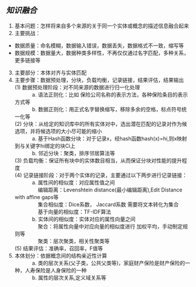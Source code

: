                        

## ***知识融合***

1.	基本问题：怎样将来自多个来源的关于同一个实体或概念的描述信息融合起来
2.	主要挑战：  
  -  数据质量：命名模糊，数据输入错误，数据丢失，数据格式不一致，缩写等  
  -  数据规模：数据量大，数据种类多样性，不再仅仅通过名字匹配，多种关系，更多链接等
3.	主要部分：本体对齐与实体匹配
4.	主要步骤：数据预处理，分块，负载均衡，记录链接，结果评估，结果输出	  
  (1)	数据预处理阶段：对不同来源的数据进行归一化处理  
&nbsp;&nbsp;&nbsp;&nbsp;&nbsp;&nbsp;&nbsp;&nbsp;&nbsp;&nbsp;&nbsp;&nbsp;a.  语法正则化：比如 保险公司名称的表示方法，各种保险条目的表示方式等  
&nbsp;&nbsp;&nbsp;&nbsp;&nbsp;&nbsp;&nbsp;&nbsp;&nbsp;&nbsp;&nbsp;&nbsp;b.  数据正则化：用正式名字替换缩写，移除多余的空格，标点符号统一化等  
(2)	分块：从给定的知识库中的所有实体对中，选出潜在匹配的记录对作为候选项，并将候选项的大小尽可能的缩小  
&nbsp;&nbsp;&nbsp;&nbsp;&nbsp;&nbsp;&nbsp;&nbsp;&nbsp;&nbsp;&nbsp;&nbsp;a.  基于Hash函数分块：对于记录x，经hash函数hash(x)=hi,则x映射到与关键字hi绑定的块Ci上  
&nbsp;&nbsp;&nbsp;&nbsp;&nbsp;&nbsp;&nbsp;&nbsp;&nbsp;&nbsp;&nbsp;&nbsp;b.  邻近分块：聚类，排序邻居算法等  
(3)	负载均衡：保证所有块中的实体数目相当，从而保证分块对性能的提升程度  
(4)	记录链接阶段：对于两个实体的记录，主要通过以下两步进行记录链接：  
&nbsp;&nbsp;&nbsp;&nbsp;&nbsp;&nbsp;&nbsp;&nbsp;&nbsp;&nbsp;&nbsp;&nbsp;a.  属性间的相似度：对应属性值之间  
&nbsp;&nbsp;&nbsp;&nbsp;&nbsp;&nbsp;&nbsp;&nbsp;&nbsp;&nbsp;&nbsp;&nbsp;&nbsp;&nbsp;&nbsp;&nbsp;编辑距离：Levenshtein distance(最小编辑距离),Edit Distance with affine gaps等  
&nbsp;&nbsp;&nbsp;&nbsp;&nbsp;&nbsp;&nbsp;&nbsp;&nbsp;&nbsp;&nbsp;&nbsp;&nbsp;&nbsp;&nbsp;&nbsp;集合相似度：Dice系数， Jaccard系数	需要将文本转化为集合  
&nbsp;&nbsp;&nbsp;&nbsp;&nbsp;&nbsp;&nbsp;&nbsp;&nbsp;&nbsp;&nbsp;&nbsp;&nbsp;&nbsp;&nbsp;&nbsp;基于向量的相似度：TF-IDF算法  
&nbsp;&nbsp;&nbsp;&nbsp;&nbsp;&nbsp;&nbsp;&nbsp;&nbsp;&nbsp;&nbsp;&nbsp;b.  实体间的相似度：实体对应的属性向量之间  
&nbsp;&nbsp;&nbsp;&nbsp;&nbsp;&nbsp;&nbsp;&nbsp;&nbsp;&nbsp;&nbsp;&nbsp;&nbsp;&nbsp;&nbsp;&nbsp;聚合：将属性向量中对应向量的相似度进行 加权平均，手动制定规则等  
&nbsp;&nbsp;&nbsp;&nbsp;&nbsp;&nbsp;&nbsp;&nbsp;&nbsp;&nbsp;&nbsp;&nbsp;&nbsp;&nbsp;&nbsp;&nbsp;聚类：层次聚类，相关性聚类等  
(5)	结果评估：准确率，召回率，F值等
5.	本体划分：依据概念间的结构亲近性计算  
&nbsp;&nbsp;&nbsp;&nbsp;&nbsp;&nbsp;&nbsp;&nbsp;&nbsp;&nbsp;&nbsp;&nbsp;a.  类的层次关系(父子类，公共父类等)，家庭财产保险是财产保险的一种，人寿保险是人身保险的一种  
&nbsp;&nbsp;&nbsp;&nbsp;&nbsp;&nbsp;&nbsp;&nbsp;&nbsp;&nbsp;&nbsp;&nbsp;b.  属性的层次关系,定义域关系等

 
